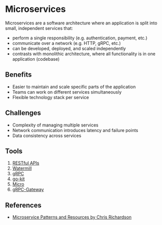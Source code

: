 # Microservices

Microservices are a software architecture where an application is split into small, independent services that:
- perform a single responsibility (e.g. authentication, payment, etc.)
- communicate over a network (e.g. HTTP, gRPC, etc.)
- can be developed, deployed, and scaled independently
- contrasts with monolithic architecture, where all functionality is in one application (codebase)

## Benefits

- Easier to maintain and scale specific parts of the application
- Teams can work on different services simultaneously
- Flexible technology stack per service

## Challenges

- Complexity of managing multiple services
- Network communication introduces latency and failure points
- Data consistency across services

## Tools

1. [RESTful APIs](./22_1_rest/README.md)
2. [Watermill](./22_2_watermill/README.md)
3. [gRPC](./22_3_grpc/README.md)
4. [go-kit](./22_4_go_kit/README.md)
5. [Micro](./22_5_go_micro/README.md)
6. [gRPC-Gateway](./22_6_gRPC-gateway/README.md)

## References

- [Microservice Patterns and Resources by Chris Richardson](https://microservices.io/index.html)